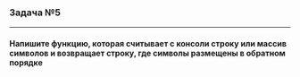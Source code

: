 ### Задача №5
---
#### Напишите функцию, которая считывает с консоли строку или массив символов и возвращает строку, где символы размещены в обратном порядке
